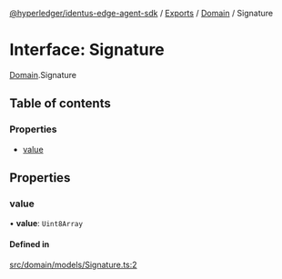 [@hyperledger/identus-edge-agent-sdk](../README.md) / [Exports](../modules.md) / [Domain](../modules/Domain.md) / Signature

# Interface: Signature

[Domain](../modules/Domain.md).Signature

## Table of contents

### Properties

- [value](Domain.Signature.md#value)

## Properties

### value

• **value**: `Uint8Array`

#### Defined in

[src/domain/models/Signature.ts:2](https://github.com/hyperledger/identus-edge-agent-sdk-ts/blob/f2306959fcea168d196649eedb6a342635865544/src/domain/models/Signature.ts#L2)
